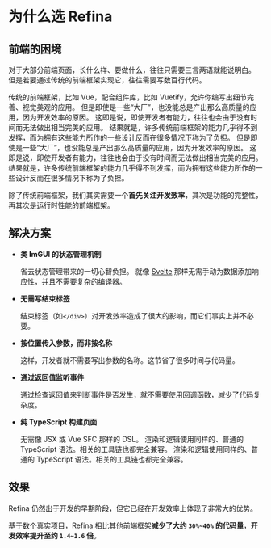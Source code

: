 # 为什么选 Refina

## 前端的困境

对于大部分前端页面，长什么样、要做什么，往往只需要三言两语就能说明白。 但是若要通过传统的前端框架实现它，往往需要写数百行代码。

传统的前端框架，比如 Vue，配合组件库，比如 Vuetify，允许你编写出细节完善、视觉美观的应用。 但是即使是一些“大厂”，也没能总是产出那么高质量的应用，因为开发效率的原因。 这即是说，即使开发者有能力，往往也会由于没有时间而无法做出相当完美的应用。 结果就是，许多传统前端框架的能力几乎得不到发挥，而为拥有这些能力所作的一些设计反而在很多情况下称为了负担。 但是即使是一些“大厂”，也没能总是产出那么高质量的应用，因为开发效率的原因。 这即是说，即使开发者有能力，往往也会由于没有时间而无法做出相当完美的应用。 结果就是，许多传统前端框架的能力几乎得不到发挥，而为拥有这些能力所作的一些设计反而在很多情况下称为了负担。

除了传统前端框架，我们其实需要一个**首先关注开发效率**，其次是功能的完整性，再其次是运行时性能的前端框架。

## 解决方案

- **类 ImGUI 的状态管理机制**

  省去状态管理带来的一切心智负担。 就像 [Svelte](https://svelte.dev/) 那样无需手动为数据添加响应性，并且不需要复杂的编译器。

- **无需写结束标签**

  结束标签（如`</div>`）对开发效率造成了很大的影响，而它们事实上并不必要。

- **按位置传入参数，而非按名称**

  这样，开发者就不需要写出参数的名称。这节省了很多时间与代码量。

- **通过返回值监听事件**

  通过检查返回值来判断事件是否发生，就不需要使用回调函数，减少了代码复杂度。

- **纯 TypeScript 构建页面**

  无需像 JSX 或 Vue SFC 那样的 DSL。 渲染和逻辑使用同样的、普通的 TypeScript 语法。相关的工具链也都完全兼容。 渲染和逻辑使用同样的、普通的 TypeScript 语法。相关的工具链也都完全兼容。

## 效果

Refina 仍然出于开发的早期阶段，但它已经在开发效率上体现了非常大的优势。

基于数个真实项目，Refina 相比其他前端框架**减少了大约 `30%~40%` 的代码量**，**开发效率提升至约 `1.4~1.6` 倍**。
